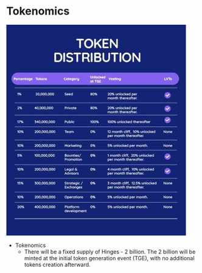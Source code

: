 # Tokenomics

![Tokenomics](static/img/Tokenomics.jpeg)

* Tokenomics
    * There will be a fixed supply of Hinges - 2 billion. The 2 billion will be minted at the initial token generation event (TGE), with no additional tokens creation afterward. 